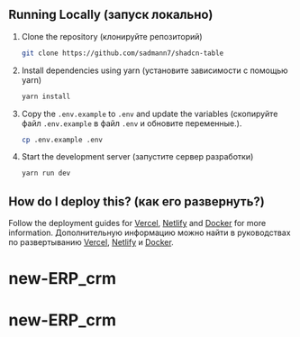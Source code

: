 ## Running Locally (запуск локально)

1. Clone the repository (клонируйте репозиторий)
   ```bash
   git clone https://github.com/sadmann7/shadcn-table
   ```

2. Install dependencies using yarn (установите зависимости с помощью yarn)

   ```bash
   yarn install
   ```

3. Copy the `.env.example` to `.env` and update the variables (скопируйте файл `.env.example` в файл `.env` и обновите переменные.).

   ```bash
   cp .env.example .env
   ```

4. Start the development server (запустите сервер разработки)

   ```bash
   yarn run dev
   ```
## How do I deploy this? (как его развернуть?)

Follow the deployment guides for [Vercel](https://create.t3.gg/en/deployment/vercel), [Netlify](https://create.t3.gg/en/deployment/netlify) and [Docker](https://create.t3.gg/en/deployment/docker) for more information.
Дополнительную информацию можно найти в руководствах по развертыванию [Vercel](https://create.t3.gg/en/deployment/vercel), [Netlify](https://create.t3.gg/en/deployment/netlify) и [Docker](https://create.t3.gg/en/deployment/docker).
# new-ERP_crm
# new-ERP_crm
